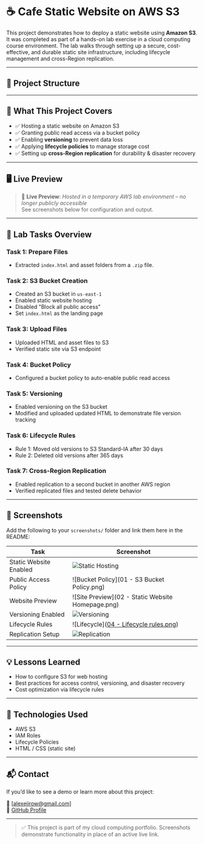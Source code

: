 # ☕ Cafe Static Website on AWS S3

This project demonstrates how to deploy a static website using **Amazon S3**. It was completed as part of a hands-on lab exercise in a cloud computing course environment. The lab walks through setting up a secure, cost-effective, and durable static site infrastructure, including lifecycle management and cross-Region replication.

---

## 📁 Project Structure


---

## 🚀 What This Project Covers

- ✅ Hosting a static website on Amazon S3
- ✅ Granting public read access via a bucket policy
- ✅ Enabling **versioning** to prevent data loss
- ✅ Applying **lifecycle policies** to manage storage cost
- ✅ Setting up **cross-Region replication** for durability & disaster recovery

---

## 🖥️ Live Preview

> 🔗 **Live Preview**: *Hosted in a temporary AWS lab environment – no longer publicly accessible*  
> See screenshots below for configuration and output.

---

## 🧪 Lab Tasks Overview

### Task 1: Prepare Files
- Extracted `index.html` and asset folders from a `.zip` file.

### Task 2: S3 Bucket Creation
- Created an S3 bucket in `us-east-1`
- Enabled static website hosting
- Disabled "Block all public access"
- Set `index.html` as the landing page

### Task 3: Upload Files
- Uploaded HTML and asset files to S3
- Verified static site via S3 endpoint

### Task 4: Bucket Policy
- Configured a bucket policy to auto-enable public read access

### Task 5: Versioning
- Enabled versioning on the S3 bucket
- Modified and uploaded updated HTML to demonstrate file version tracking

### Task 6: Lifecycle Rules
- Rule 1: Moved old versions to S3 Standard-IA after 30 days
- Rule 2: Deleted old versions after 365 days

### Task 7: Cross-Region Replication
- Enabled replication to a second bucket in another AWS region
- Verified replicated files and tested delete behavior

---

## 📸 Screenshots

Add the following to your `screenshots/` folder and link them here in the README:

| Task | Screenshot |
|------|------------|
| Static Website Enabled | ![Static Hosting](screenshots/01-static-hosting.png) |
| Public Access Policy | ![Bucket Policy](01 - S3 Bucket Policy.png) |
| Website Preview | ![Site Preview](02 - Static Website Homepage.png) |
| Versioning Enabled | ![Versioning](screenshots/04-versioning.png) |
| Lifecycle Rules | ![Lifecycle]([04 - Lifecycle rules.png](https://github.com/Mzajirow/Static-Website-With-S3/blob/61204db142e3060e818e7a04d52e0110111d51c1/04%20-%20Lifecycle%20rules.png)) |
| Replication Setup | ![Replication](screenshots/06-replication.png) |

---

## 💡 Lessons Learned

- How to configure S3 for web hosting
- Best practices for access control, versioning, and disaster recovery
- Cost optimization via lifecycle rules

---

## 📂 Technologies Used

- AWS S3
- IAM Roles
- Lifecycle Policies
- HTML / CSS (static site)

---

## 📬 Contact

If you’d like to see a demo or learn more about this project:

📧 [alexejirow@gmail.com]  
🔗 [GitHub Profile](https://github.com/yourusername)

---

> ✅ This project is part of my cloud computing portfolio. Screenshots demonstrate functionality in place of an active live link.
